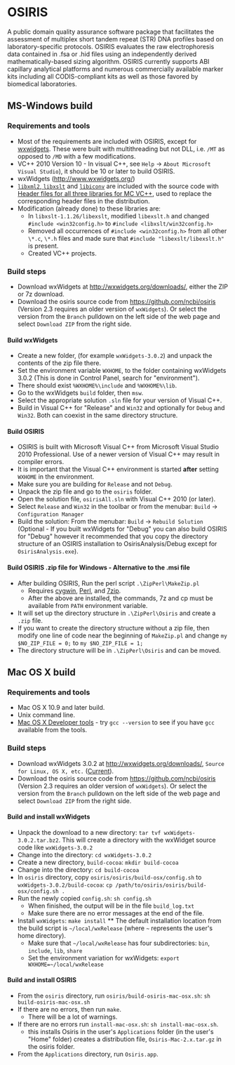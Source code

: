 # OSIRIS

A public domain quality assurance software package that facilitates the assessment of multiplex short tandem repeat (STR) DNA profiles based on laboratory-specific protocols. OSIRIS evaluates the raw electrophoresis data contained in .fsa or .hid files using an independently derived mathematically-based sizing algorithm.  OSIRIS currently supports ABI capillary analytical platforms and numerous commercially available marker kits including all CODIS-compliant kits as well as those favored by biomedical laboratories. 

## MS-Windows build

### Requirements and tools
* Most of the requirements are included with OSIRIS, except for [wxwidgets](http://www.wxwidgets.org/). These were built with multithreading but not DLL, i.e. `/MT` as opposed to `/MD` with a few modifications. 
* VC++ 2010 Version 10 - In visual C++, see `Help` -> `About Microsoft Visual Studio`), it should be 10 or later to build OSIRIS.
* wxWidgets (http://www.wxwidgets.org/)
* [`libxml2`, `libxslt`](http://xmlsoft.org/) and [`libiconv`](http://www.gnu.org/software/libiconv/) are included with the source code with [Header files for all three libraries for MC VC++](http://www.zlatkovic.com/libxml.en.html), used to replace the corresponding header files in the distribution.
* Modification (already done) to these libraries are:
  * In `libxslt-1.1.26/libexslt`, modified `libexslt.h` and changed `#include <win32config.h>` to `#include <libxslt/win32config.h>`
  * Removed all occurrences of `#include <win32config.h>` from all other `\*.c`, `\*.h` files and made sure that `#include "libexslt/libexslt.h"` is present.
  * Created VC++ projects.

### Build steps
* Download wxWidgets at http://wxwidgets.org/downloads/, either  the ZIP or 7z download.
* Download the osiris source code from https://github.com/ncbi/osiris (Version 2.3 requires an older version of `wxWidgets`). Or select the version from the `Branch` pulldown on the left side of the web page and select `Download ZIP` from the right side.  

#### Build wxWidgets
* Create a new folder, (for example `wxWidgets-3.0.2`) and unpack the contents of the zip file there.
* Set the environment variable `WXHOME`, to the folder containing wxWidgets 3.0.2 (This is done in Control Panel, search for "environment").
* There should exist `%WXHOME%\include` and `%WXHOME%\lib`.
* Go to the wxWidgets `build` folder, then `msw`.
* Select the appropriate solution `.sln` file for your version of Visual C++.
* Build in Visual C++ for "Release" and `Win32` and optionally for `Debug` and `Win32`. Both can coexist in the same directory structure.

#### Build OSIRIS
* OSIRIS is built with Microsoft Visual C++ from Microsoft Visual Studio  2010 Professional.  Use of a newer version of Visual C++ may result in compiler errors.
* It is important that the Visual C++ environment is started **after** setting `WXHOME` in the environment.
* Make sure you are building for `Release` and not `Debug`.
* Unpack the zip file and go to the `osiris` folder.
* Open the solution file, `osirisAll.sln` with Visual C++ 2010 (or later).
* Select `Release` and `Win32` in the toolbar or from the menubar: `Build` -> `Configuration Manager`
* Build the solution:  From the menubar: `Build` -> `Rebuild Solution` (Optional - If you built wxWidgets for "Debug" you can also build OSIRIS for "Debug"  however it recommended that you copy the directory structure of an OSIRIS installation to OsirisAnalysis/Debug except for `OsirisAnalysis.exe`).

#### Build OSIRIS .zip file for Windows - Alternative to the .msi file
* After building OSIRIS, Run the perl script `.\ZipPerl\MakeZip.pl` 
  * Requires [cygwin](http://www.cygwin.com/), [Perl](http://www.activestate.com/), and [7zip](http://www.7-zip.org/).
  * After the above are installed, the commands, 7z and cp must be available from `PATH` environment variable.
* It will set up the directory structure in `.\ZipPerl\Osiris` and create a `.zip` file.
* If you want to create the directory structure without a zip file, then modify one line of code near the beginning of `MakeZip.pl` and change `my $NO_ZIP_FILE = 0;` to `my $NO_ZIP_FILE = 1;`
* The directory structure will be in `.\ZipPerl\Osiris` and can be moved.

## Mac OS X build

### Requirements and tools
* Mac OS X 10.9 and later build.
* Unix command line.
* [Mac OS X Developer tools](https://developer.apple.com/xcode/) - try `gcc --version` to see if you have `gcc` available from the tools.

### Build steps
* Download wxWidgets 3.0.2 at http://wxwidgets.org/downloads/, `Source for Linux, OS X, etc.` ([Current](https://github.com/wxWidgets/wxWidgets/releases/download/v3.0.2/wxWidgets-3.0.2.tar.bz2)).
* Download the osiris source code from https://github.com/ncbi/osiris (Version 2.3 requires an older version of `wxWidgets`). Or select the version from the `Branch` pulldown on the left side of the web page and select `Download ZIP` from the right side.  

#### Build and install wxWidgets
* Unpack the download to a new directory: `tar tvf wxWidgets-3.0.2.tar.bz2`. This will create a directory with the wxWidget source code like `wxWidgets-3.0.2`
* Change into the directory: `cd wxWidgets-3.0.2`
* Create a new directory, `build-cocoa`: `mkdir build-cocoa`
* Change into the directory: `cd build-cocoa`
* In `osiris` directory, copy `osiris/osiris/build-osx/config.sh` to `wxWidgets-3.0.2/build-cocoa`: `cp /path/to/osiris/osiris/build-osx/config.sh .`
* Run the newly copied `config.sh`: `sh config.sh`
  * When finished, the output will be in the file `build_log.txt`
  * Make sure there are no error messages at the end of the file.
* Install `wxWidgets`: `make install`
**  The default installation location from the build script is  `~/local/wxRelease` (where `~` represents the user's home directory).
  * Make sure that `~/local/wxRelease` has four subdirectories: `bin`, `include`, `lib`, `share`
  * Set the environment variation for wxWidgets: `export WXHOME=~/local/wxRelease`

#### Build and install OSIRIS
* From the `osiris` directory, run `osiris/build-osiris-mac-osx.sh`: `sh build-osiris-mac-osx.sh`
* If there are no errors, then run `make`.
  * There will be a lot of warnings.
* If there are no errors run `install-mac-osx.sh`: `sh install-mac-osx.sh`.
  * this installs Osiris in the user's `Applications` folder (in the user's "Home" folder)  creates a distribution file, `Osiris-Mac-2.x.tar.gz` in the osiris  folder.
* From the `Applications` directory, run `Osiris.app`.

